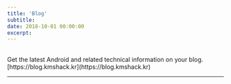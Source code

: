 ```yaml
---
title: 'Blog'
subtitle: 
date: 2018-10-01 00:00:00
excerpt: 
---
```


<br>
Get the latest Android and related technical information on your blog.
<br>
[https://blog.kmshack.kr](https://blog.kmshack.kr)


---